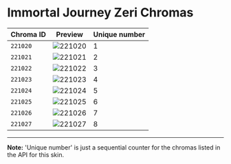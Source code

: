 # Immortal Journey Zeri Chromas

| Chroma ID | Preview | Unique number |
|---|---|---|
| `221020` | ![221020](https://raw.communitydragon.org/latest/plugins/rcp-be-lol-game-data/global/default/v1/champion-chroma-images/221/221020.png) | 1 |
| `221021` | ![221021](https://raw.communitydragon.org/latest/plugins/rcp-be-lol-game-data/global/default/v1/champion-chroma-images/221/221021.png) | 2 |
| `221022` | ![221022](https://raw.communitydragon.org/latest/plugins/rcp-be-lol-game-data/global/default/v1/champion-chroma-images/221/221022.png) | 3 |
| `221023` | ![221023](https://raw.communitydragon.org/latest/plugins/rcp-be-lol-game-data/global/default/v1/champion-chroma-images/221/221023.png) | 4 |
| `221024` | ![221024](https://raw.communitydragon.org/latest/plugins/rcp-be-lol-game-data/global/default/v1/champion-chroma-images/221/221024.png) | 5 |
| `221025` | ![221025](https://raw.communitydragon.org/latest/plugins/rcp-be-lol-game-data/global/default/v1/champion-chroma-images/221/221025.png) | 6 |
| `221026` | ![221026](https://raw.communitydragon.org/latest/plugins/rcp-be-lol-game-data/global/default/v1/champion-chroma-images/221/221026.png) | 7 |
| `221027` | ![221027](https://raw.communitydragon.org/latest/plugins/rcp-be-lol-game-data/global/default/v1/champion-chroma-images/221/221027.png) | 8 |

---

**Note:** 'Unique number' is just a sequential counter for the chromas listed in the API for this skin.